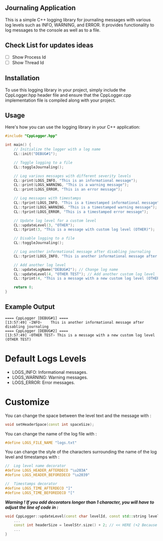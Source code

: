 ## Journaling Application

This is a simple C++ logging library for journaling messages with various log levels such as INFO, WARNING, and ERROR. It provides functionality to log messages to the console as well as to a file.

## Check List for updates ideas
- [ ] Show Process Id
- [ ] Show Thread Id

## Installation

To use this logging library in your project, simply include the CppLogger.hpp header file and ensure that the CppLogger.cpp implementation file is compiled along with your project.

## Usage

Here's how you can use the logging library in your C++ application:

```cpp
#include "CppLogger.hpp"

int main() {
    // Initialize the logger with a log name
    CL::init("DEBUG#1");

    // Toggle logging to a file
    CL::toggleJournaling();

    // Log various messages with different severity levels
    CL::print(LOGS_INFO, "This is an informational message");
    CL::print(LOGS_WARNING, "This is a warning message");
    CL::print(LOGS_ERROR, "This is an error message");

    // Log messages with timestamps
    CL::tprint(LOGS_INFO, "This is a timestamped informational message");
    CL::tprint(LOGS_WARNING, "This is a timestamped warning message");
    CL::tprint(LOGS_ERROR, "This is a timestamped error message");

    // Update log level for a custom level
    CL::updateLevel(3, "OTHER");
    CL::tprint(3, "This is a message with custom log level (OTHER)");

    // Disable logging to a file
    CL::toggleJournaling();

    // Log another informational message after disabling journaling
    CL::tprint(LOGS_INFO, "This is another informational message after disabling journaling");

    // Add another log level
    CL::updateLogName("DEBUG#2"); // Change log name
    CL::updateLevel(4, "OTHER TEST"); // Add another custom log level
    CL::tprint(4, "This is a message with a new custom log level (OTHER TEST)");

    return 0;
}
```
## Example Output

```log
==== CppLogger [DEBUG#1] ====
[13:57:49] ‹INFO›    This is another informational message after disabling journaling
==== CppLogger [DEBUG#2] ====
[13:57:49] ‹OTHER TEST› This is a message with a new custom log level (OTHER TEST)
```

# Default Logs Levels
* LOGS_INFO: Informational messages.
* LOGS_WARNING: Warning messages.
* LOGS_ERROR: Error messages.
  
# Customize
You can change the space between the level text and the message with :
```cpp
void setHeaderSpace(const int spaceSize);
```
You can change the name of the log file with :
```cpp
#define LOGS_FILE_NAME "logs.txt"
```
You can change the style of the characters surrounding the name of the log level and timestamps with :
```cpp
//  Log level name decorator
#define LOGS_HEADER_AFTERDECO "\u203A"
#define LOGS_HEADER_BEFOREDECO "\u2039"

//  Timestamps decorator
#define LOGS_TIME_AFTERDECO "]"
#define LOGS_TIME_BEFOREDECO "["
```
***Warning ! If you add decorators longer than 1 character, you will have to adjust the line of code in :***
```cpp
void CppLogger::updateLevel(const char levelId, const std::string levelStr){
    ...
    const int headerSize = levelStr.size() + 2; // << HERE (+2 Because there are only 2 characters surrounding the log level name)
    ...
}
```

